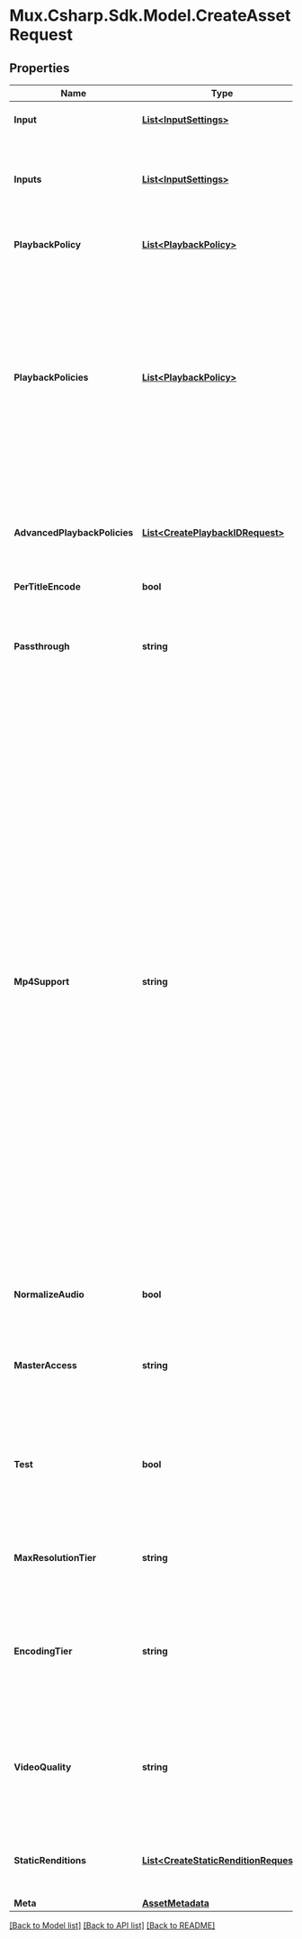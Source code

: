# Mux.Csharp.Sdk.Model.CreateAssetRequest

## Properties

Name | Type | Description | Notes
------------ | ------------- | ------------- | -------------
**Input** | [**List&lt;InputSettings&gt;**](InputSettings.md) | Deprecated. Use &#x60;inputs&#x60; instead, which accepts an identical type. | [optional] 
**Inputs** | [**List&lt;InputSettings&gt;**](InputSettings.md) | An array of objects that each describe an input file to be used to create the asset. As a shortcut, input can also be a string URL for a file when only one input file is used. See &#x60;input[].url&#x60; for requirements. | [optional] 
**PlaybackPolicy** | [**List&lt;PlaybackPolicy&gt;**](PlaybackPolicy.md) | Deprecated. Use &#x60;playback_policies&#x60; instead, which accepts an identical type. | [optional] 
**PlaybackPolicies** | [**List&lt;PlaybackPolicy&gt;**](PlaybackPolicy.md) | An array of playback policy names that you want applied to this asset and available through &#x60;playback_ids&#x60;. Options include:  * &#x60;\&quot;public\&quot;&#x60; (anyone with the playback URL can stream the asset). * &#x60;\&quot;signed\&quot;&#x60; (an additional access token is required to play the asset).  If no &#x60;playback_policies&#x60; are set, the asset will have no playback IDs and will therefore not be playable. For simplicity, a single string name can be used in place of the array in the case of only one playback policy.  | [optional] 
**AdvancedPlaybackPolicies** | [**List&lt;CreatePlaybackIDRequest&gt;**](CreatePlaybackIDRequest.md) | An array of playback policy objects that you want applied to this asset and available through &#x60;playback_ids&#x60;. &#x60;advanced_playback_policies&#x60; must be used instead of &#x60;playback_policies&#x60; when creating a DRM playback ID.  | [optional] 
**PerTitleEncode** | **bool** |  | [optional] 
**Passthrough** | **string** | You can set this field to anything you want. It will be included in the asset details and related webhooks. If you&#39;re looking for more structured metadata, such as &#x60;title&#x60; or &#x60;external_id&#x60;, you can use the &#x60;meta&#x60; object instead. **Max: 255 characters**. | [optional] 
**Mp4Support** | **string** | Deprecated. See the [Static Renditions API](https://www.mux.com/docs/guides/enable-static-mp4-renditions) for the updated API.  Specify what level of support for mp4 playback. You may not enable both &#x60;mp4_support&#x60; and  &#x60;static_renditions&#x60;.  * The &#x60;capped-1080p&#x60; option produces a single MP4 file, called &#x60;capped-1080p.mp4&#x60;, with the video resolution capped at 1080p. This option produces an &#x60;audio.m4a&#x60; file for an audio-only asset. * The &#x60;audio-only&#x60; option produces a single M4A file, called &#x60;audio.m4a&#x60; for a video or an audio-only asset. MP4 generation will error when this option is specified for a video-only asset. * The &#x60;audio-only,capped-1080p&#x60; option produces both the &#x60;audio.m4a&#x60; and &#x60;capped-1080p.mp4&#x60; files. Only the &#x60;capped-1080p.mp4&#x60; file is produced for a video-only asset, while only the &#x60;audio.m4a&#x60; file is produced for an audio-only asset.  The &#x60;standard&#x60;(deprecated) option produces up to three MP4 files with different levels of resolution (&#x60;high.mp4&#x60;, &#x60;medium.mp4&#x60;, &#x60;low.mp4&#x60;, or &#x60;audio.m4a&#x60; for an audio-only asset).  MP4 files are not produced for &#x60;none&#x60; (default).  In most cases you should use our default HLS-based streaming playback (&#x60;{playback_id}.m3u8&#x60;) which can automatically adjust to viewers&#39; connection speeds, but an mp4 can be useful for some legacy devices or downloading for offline playback. See the [Download your videos guide](https://docs.mux.com/guides/enable-static-mp4-renditions) for more information.  | [optional] 
**NormalizeAudio** | **bool** | Normalize the audio track loudness level. This parameter is only applicable to on-demand (not live) assets. | [optional] [default to false]
**MasterAccess** | **string** | Specify what level (if any) of support for master access. Master access can be enabled temporarily for your asset to be downloaded. See the [Download your videos guide](https://docs.mux.com/guides/enable-static-mp4-renditions) for more information. | [optional] 
**Test** | **bool** | Marks the asset as a test asset when the value is set to true. A Test asset can help evaluate the Mux Video APIs without incurring any cost. There is no limit on number of test assets created. Test asset are watermarked with the Mux logo, limited to 10 seconds, deleted after 24 hrs. | [optional] 
**MaxResolutionTier** | **string** | Max resolution tier can be used to control the maximum &#x60;resolution_tier&#x60; your asset is encoded, stored, and streamed at. If not set, this defaults to &#x60;1080p&#x60;. | [optional] 
**EncodingTier** | **string** | This field is deprecated. Please use &#x60;video_quality&#x60; instead. The encoding tier informs the cost, quality, and available platform features for the asset. The default encoding tier for an account can be set in the Mux Dashboard. [See the video quality guide for more details.](https://docs.mux.com/guides/use-video-quality-levels) | [optional] 
**VideoQuality** | **string** | The video quality controls the cost, quality, and available platform features for the asset. The default video quality for an account can be set in the Mux Dashboard. This field replaces the deprecated &#x60;encoding_tier&#x60; value. [See the video quality guide for more details.](https://docs.mux.com/guides/use-video-quality-levels) | [optional] 
**StaticRenditions** | [**List&lt;CreateStaticRenditionRequest&gt;**](CreateStaticRenditionRequest.md) | An array of static renditions to create for this asset. You may not enable both &#x60;static_renditions&#x60; and &#x60;mp4_support (the latter being deprecated)&#x60; | [optional] 
**Meta** | [**AssetMetadata**](AssetMetadata.md) |  | [optional] 

[[Back to Model list]](../README.md#documentation-for-models) [[Back to API list]](../README.md#documentation-for-api-endpoints) [[Back to README]](../README.md)


